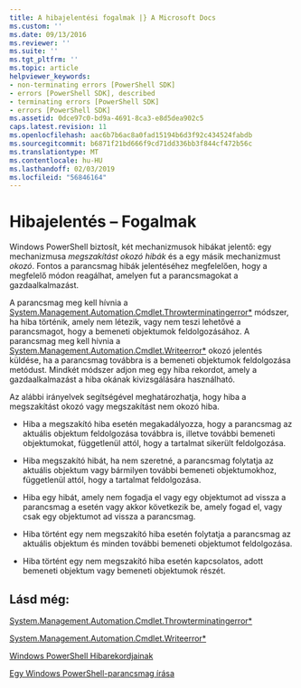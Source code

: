 ```yaml
---
title: A hibajelentési fogalmak |} A Microsoft Docs
ms.custom: ''
ms.date: 09/13/2016
ms.reviewer: ''
ms.suite: ''
ms.tgt_pltfrm: ''
ms.topic: article
helpviewer_keywords:
- non-terminating errors [PowerShell SDK]
- errors [PowerShell SDK], described
- terminating errors [PowerShell SDK]
- errors [PowerShell SDK]
ms.assetid: 0dce97c0-bd9a-4691-8ca3-e8d5dea902c5
caps.latest.revision: 11
ms.openlocfilehash: aac6b7b6ac8a0fad15194b6d3f92c434524fabdb
ms.sourcegitcommit: b6871f21bd666f9cd71dd336bb3f844cf472b56c
ms.translationtype: MT
ms.contentlocale: hu-HU
ms.lasthandoff: 02/03/2019
ms.locfileid: "56846164"
---
```

# <a name="error-reporting-concepts"></a>Hibajelentés – Fogalmak

Windows PowerShell biztosít, két mechanizmusok hibákat jelentő: egy mechanizmusa *megszakítást okozó hibák* és a egy másik mechanizmust *okozó*. Fontos a parancsmag hibák jelentéséhez megfelelően, hogy a megfelelő módon reagálhat, amelyen fut a parancsmagokat a gazdaalkalmazást.

A parancsmag meg kell hívnia a [System.Management.Automation.Cmdlet.Throwterminatingerror*](/dotnet/api/System.Management.Automation.Cmdlet.ThrowTerminatingError) módszer, ha hiba történik, amely nem létezik, vagy nem teszi lehetővé a parancsmagot, hogy a bemeneti objektumok feldolgozásához. A parancsmag meg kell hívnia a [System.Management.Automation.Cmdlet.Writeerror*](/dotnet/api/System.Management.Automation.Cmdlet.WriteError) okozó jelentés küldése, ha a parancsmag továbbra is a bemeneti objektumok feldolgozása metódust. Mindkét módszer adjon meg egy hiba rekordot, amely a gazdaalkalmazást a hiba okának kivizsgálására használható.

Az alábbi irányelvek segítségével meghatározhatja, hogy hiba a megszakítást okozó vagy megszakítást nem okozó hiba.

- Hiba a megszakító hiba esetén megakadályozza, hogy a parancsmag az aktuális objektum feldolgozása továbbra is, illetve további bemeneti objektumokat, függetlenül attól, hogy a tartalmat sikerült feldolgozása.

- Hiba megszakító hibát, ha nem szeretné, a parancsmag folytatja az aktuális objektum vagy bármilyen további bemeneti objektumokhoz, függetlenül attól, hogy a tartalmat feldolgozása.

- Hiba egy hibát, amely nem fogadja el vagy egy objektumot ad vissza a parancsmag a esetén vagy akkor következik be, amely fogad el, vagy csak egy objektumot ad vissza a parancsmag.

- Hiba történt egy nem megszakító hiba esetén folytatja a parancsmag az aktuális objektum és minden további bemeneti objektumot feldolgozása.

- Hiba történt egy nem megszakító hiba esetén kapcsolatos, adott bemeneti objektum vagy bemeneti objektumok részét.

## <a name="see-also"></a>Lásd még:

[System.Management.Automation.Cmdlet.Throwterminatingerror*](/dotnet/api/System.Management.Automation.Cmdlet.ThrowTerminatingError)

[System.Management.Automation.Cmdlet.Writeerror*](/dotnet/api/System.Management.Automation.Cmdlet.WriteError)

[Windows PowerShell Hibarekordjainak](./windows-powershell-error-records.md)

[Egy Windows PowerShell-parancsmag írása](./writing-a-windows-powershell-cmdlet.md)
